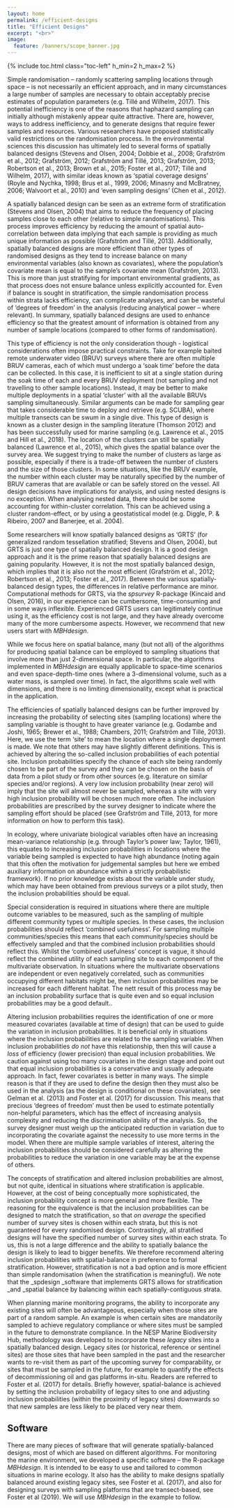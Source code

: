 ```yaml
---
layout: home
permalink: /efficient-designs
title: "Efficient Designs"
excerpt: "<br>"
image:
  feature: /banners/scope_banner.jpg
---
```

{% include toc.html class="toc-left" h_min=2 h_max=2 %}

Simple randomisation – randomly scattering sampling locations through space – is not necessarily an efficient approach, and in many circumstances a large number of samples are necessary to obtain acceptably precise estimates of population parameters (e.g. Tillé and Wilhelm, 2017). This potential inefficiency is one of the reasons that haphazard sampling can initially although mistakenly appear quite attractive. There are, however, ways to address inefficiency, and to generate designs that require fewer samples and resources. Various researchers have proposed statistically valid restrictions on the randomisation process. In the environmental sciences this discussion has ultimately led to several forms of spatially balanced designs (Stevens and Olsen, 2004; Dobbie et al., 2008; Grafström et al., 2012; Grafström, 2012; Grafström and Tillé, 2013; Grafström, 2013; Robertson et al., 2013; Brown et al., 2015; Foster et al., 2017; Tillé and Wilhelm, 2017), with similar ideas known as ‘spatial coverage designs’ (Royle and Nychka, 1998; Brus et al., 1999, 2006; Minasny and McBratney, 2006; Walvoort et al., 2010) and ‘even sampling designs’ (Chen et al., 2012). 

A spatially balanced design can be seen as an extreme form of stratification (Stevens and Olsen, 2004) that aims to reduce the frequency of placing samples close to each other (relative to simple randomisations). This process improves efficiency by reducing the amount of spatial auto-correlation between data implying that each sample is providing as much unique information as possible (Grafström and Tillé, 2013). Additionally, spatially balanced designs are more efficient than other types of randomised designs as they tend to increase balance on many environmental variables (also known as covariates), where the population’s covariate mean is equal to the sample’s covariate mean (Grafström, 2013). This is more than just stratifying for important environmental gradients, as that process does not ensure balance unless explicitly accounted for. Even if balance is sought in stratification, the simple randomisation process within strata lacks efficiency, can complicate analyses, and can be wasteful of ‘degrees of freedom’ in the analysis (reducing analytical power – where relevant). In summary, spatially balanced designs are used to enhance efficiency so that the greatest amount of information is obtained from any number of sample locations (compared to other forms of randomisation).

This type of efficiency is not the only consideration though - logistical considerations often impose practical constraints. Take for example baited remote underwater video (BRUV) surveys where there are often multiple BRUV cameras, each of which must undergo a ‘soak time’ before the data can be collected. In this case, it is inefficient to sit at a single station during the soak time of each and every BRUV deployment (not sampling and not travelling to other sample locations). Instead, it may be better to make multiple deployments in a spatial ‘cluster’ with all the available BRUVs sampling simultaneously. Similar arguments can be made for sampling gear that takes considerable time to deploy and retrieve (e.g. SCUBA), where multiple transects can be swum in a single dive. This type of design is known as a cluster design in the sampling literature (Thomson 2012) and has been successfully used for marine sampling (e.g. Lawrence et al., 2015 and Hill et al., 2018). The location of the clusters can still be spatially balanced (Lawrence et al., 2015), which gives the spatial balance over the survey area. We suggest trying to make the number of clusters as large as possible, especially if there is a trade-off between the number of clusters and the size of those clusters. In some situations, like the BRUV example, the number within each cluster may be naturally specified by the number of BRUV cameras that are available or can be safely stored on the vessel. All design decisions have implications for analysis, and using nested designs is no exception. When analysing nested data, there should be some accounting for within-cluster correlation. This can be achieved using a cluster random-effect, or by using a geostatistical model (e.g. Diggle, P. & Ribeiro, 2007 and Banerjee, et al. 2004).

Some researchers will know spatially balanced designs as ‘GRTS’ (for generalized random tessellation stratified; Stevens and Olsen, 2004), but GRTS is just one type of spatially balanced design. It is a good design approach and it is the prime reason that spatially balanced designs are gaining popularity. However, it is not the most spatially balanced design, which implies that it is also not the most efficient (Grafström et al., 2012; Robertson et al., 2013; Foster et al., 2017). Between the various spatially-balanced design types, the differences in relative performance are minor. Computational methods for GRTS, via the _spsurvey_ R-package (Kincaid and Olsen, 2016), in our experience can be cumbersome, time-consuming and in some ways inflexible. Experienced GRTS users can legitimately continue using it, as the efficiency cost is not large, and they have already overcome many of the more cumbersome aspects. However, we recommend that new users start with _MBHdesign_.

While we focus here on spatial balance, many (but not all) of the algorithms for producing spatial balance can be employed to sampling situations that involve more than just 2-dimensional space. In particular, the algorithms implemented in _MBHdesign_ are equally applicable to space-time scenarios and even space-depth-time ones (where a 3-dimensional volume, such as a water mass, is sampled over time). In fact, the algorithms scale well with dimensions, and there is no limiting dimensionality, except what is practical in the application.

The efficiencies of spatially balanced designs can be further improved by increasing the probability of selecting sites (sampling locations) where the sampling variable is thought to have greater variance (e.g. Godambe and Joshi, 1965; Brewer et al., 1988; Chambers, 2011; Grafström and Tillé, 2013). Here, we use the term ‘site’ to mean the location where a single deployment is made. We note that others may have slightly different definitions. This is achieved by altering the so-called inclusion probabilities of each potential site. Inclusion probabilities specify the chance of each site being randomly chosen to be part of the survey and they can be chosen on the basis of data from a pilot study or from other sources (e.g. literature on similar species and/or regions). A very low inclusion probability (near zero) will imply that the site will almost never be sampled, whereas a site with very high inclusion probability will be chosen much more often. The inclusion probabilities are prescribed by the survey designer to indicate where the sampling effort should be placed (see Grafström and Tillé, 2013, for more information on how to perform this task). 

In ecology, where univariate biological variables often have an increasing mean-variance relationship (e.g. through Taylor’s power law; Taylor, 1961), this equates to increasing inclusion probabilities in locations where the variable being sampled is expected to have high abundance (noting again that this often the motivation for judgemental samples but here we embed auxiliary information on abundance within a strictly probabilistic framework). If no prior knowledge exists about the variable under study, which may have been obtained from previous surveys or a pilot study, then the inclusion probabilities should be equal.

Special consideration is required in situations where there are multiple outcome variables to be measured, such as the sampling of multiple different community types or multiple species. In these cases, the inclusion probabilities should reflect ‘combined usefulness’. For sampling multiple communities/species this means that each community/species should be effectively sampled and that the combined inclusion probabilities should reflect this. Whilst the ‘combined usefulness’ concept is vague, it should reflect the combined utility of each sampling site to each component of the multivariate observation. In situations where the multivariate observations are independent or even negatively correlated, such as communities occupying different habitats might be, then inclusion probabilities may be increased for each different habitat. The nett result of this process may be an inclusion probability surface that is quite even and so equal inclusion probabilities may be a good default.. 

Altering inclusion probabilities requires the identification of one or more measured covariates (available at time of design) that can be used to guide the variation in inclusion probabilities. It is beneficial only in situations where the inclusion probabilities are related to the sampling variable. When inclusion probabilities _do not_ have this relationship, then this will cause a _loss_ of efficiency (lower precision) than equal inclusion probabilities. We caution against using too many covariates in the design stage and point out that equal inclusion probabilities is a conservative and usually adequate approach. In fact, fewer covariates is better in many ways. The simple reason is that if they are used to define the design then they must also be used in the analysis (as the design is conditional on these covariates), see Gelman et al. (2013) and Foster et al. (2017) for discussion. This means that precious ‘degrees of freedom’ must then be used to estimate potentially non-helpful parameters, which has the effect of increasing analysis complexity and reducing the discrimination ability of the analysis. So, the survey designer must weigh up the anticipated reduction in variation due to incorporating the covariate against the necessity to use more terms in the model. When there are multiple sample variables of interest, altering the inclusion probabilities should be considered carefully as altering the probabilities to reduce the variation in one variable may be at the expense of others. 

The concepts of stratification and altered inclusion probabilities are almost, but not quite, identical in situations where stratification is applicable. However, at the cost of being conceptually more sophisticated, the inclusion probability concept is more general and more flexible. The reasoning for the equivalence is that the inclusion probabilities can be designed to match the stratification, so that _on average_ the specified number of survey sites is chosen within each strata, but this is not guaranteed for every randomised design. Contrastingly, all stratified designs will have the specified number of survey sites within each strata. To us, this is not a large difference and the ability to spatially balance the design is likely to lead to bigger benefits. We therefore recommend altering inclusion probabilities with spatial-balance in preference to formal stratification. However, stratification is not a bad option and is more efficient than simple randomisation (when the stratification is meaningful). We note that the _spdesign _software that implements GRTS allows for stratification _and _spatial balance by balancing within each spatially-contiguous strata.

When planning marine monitoring programs, the ability to incorporate any existing sites will often be advantageous, especially when those sites are part of a random sample. An example is when certain sites are mandatorily sampled to achieve regulatory compliance or where sites must be sampled in the future to demonstrate compliance. In the NESP Marine Biodiversity Hub, methodology was developed to incorporate these _legacy_ sites into a spatially balanced design. Legacy sites (or historical, reference or sentinel sites) are those sites that have been sampled in the past and the researcher wants to re-visit them as part of the upcoming survey for comparability, or sites that must be sampled in the future, for example to quantify the effects of decommissioning oil and gas platforms in-situ. Readers are referred to Foster et al. (2017) for details. Briefly however, spatial-balance is achieved by setting the inclusion probability of legacy sites to one and adjusting inclusion probabilities (within the proximity of legacy sites) downwards so that new samples are less likely to be placed very near them.

## Software

There are many pieces of software that will generate spatially-balanced designs, most of which are based on different algorithms. For monitoring the marine environment, we developed a specific software – the R-package _MBHdesign_. It is intended to be easy to use and tailored to common situations in marine ecology. It also has the ability to make designs spatially balanced around existing legacy sites, see Foster et al. (2017), and also for designing surveys with sampling platforms that are transect-based, see Foster et al (2019). We will use _MBHdesign_ in the example to follow.


